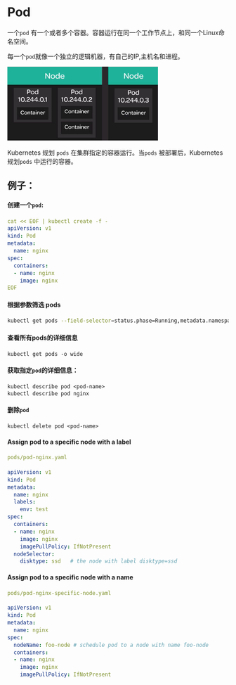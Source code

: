 # Pod

一个`pod` 有一个或者多个容器。容器运行在同一个工作节点上，和同一个Linux命名空间。

每一个`pod`就像一个独立的逻辑机器，有自己的IP,主机名和进程。

![](../.gitbook/assets/image%20%281%29.png)

Kubernetes 规划 `pods` 在集群指定的容器运行。当`pods` 被部署后，Kubernetes 规划`pods` 中运行的容器。

## 例子：

#### 创建一个`pod`:

```yaml
cat << EOF | kubectl create -f -
apiVersion: v1
kind: Pod
metadata:
  name: nginx
spec:
  containers:
  - name: nginx
    image: nginx
EOF
```

#### 根据参数筛选 pods

```bash
kubectl get pods --field-selector=status.phase=Running,metadata.namespace=default
```

#### 查看所有pods的详细信息

```text
kubectl get pods -o wide
```

#### 获取指定`pod`的详细信息：

```text
kubectl describe pod <pod-name>
kubectl describe pod nginx
```

#### 删除`pod`

```text
kubectl delete pod <pod-name> 
```

#### Assign pod to a specific node with a label

```yaml
pods/pod-nginx.yaml 

apiVersion: v1
kind: Pod
metadata:
  name: nginx
  labels:
    env: test
spec:
  containers:
  - name: nginx
    image: nginx
    imagePullPolicy: IfNotPresent
  nodeSelector:
    disktype: ssd   # the node with label disktype=ssd

```

#### Assign pod to a specific node with a name

```yaml
pods/pod-nginx-specific-node.yaml 

apiVersion: v1
kind: Pod
metadata:
  name: nginx
spec:
  nodeName: foo-node # schedule pod to a node with name foo-node 
  containers:
  - name: nginx
    image: nginx
    imagePullPolicy: IfNotPresent

```

